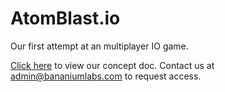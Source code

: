 # AtomBlast.io
Our first attempt at an multiplayer IO game.

[Click here](https://docs.google.com/document/d/1WfPeLDOq0typScXC974l0_CQz-JU2uzMb1uliLe71E4/edit#) to view our concept doc. Contact us at admin@bananiumlabs.com to request access.